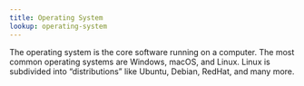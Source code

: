 ```yaml
---
title: Operating System
lookup: operating-system
---
```

The operating system is the core software running on a computer. The most common operating systems are Windows, macOS, and Linux. Linux is subdivided into “distributions” like Ubuntu, Debian, RedHat, and many more.